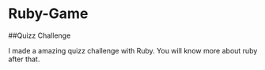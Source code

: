 # Ruby-Game
##Quizz Challenge

I made a amazing quizz challenge with Ruby. You will know more about ruby after that.

